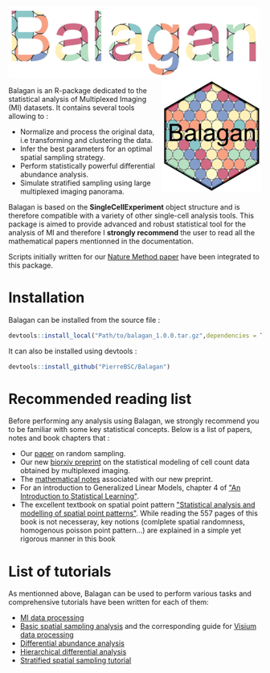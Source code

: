 <img src="Screenshot/Balagan_name.jpeg" alt="Balagan_name.jpeg" width='500'>             <img src="Screenshot/Logo_v1.jpeg" alt="Logo_v1.jpeg" width='200' align="right">

Balagan is an R-package dedicated to the statistical analysis of Multiplexed Imaging (MI) datasets. It contains several tools allowing to :

- Normalize and process the original data, i.e transforming and clustering the data.
- Infer the best parameters for an optimal spatial sampling strategy.
- Perform statistically powerful differential abundance analysis.
- Simulate stratified sampling using large multiplexed imaging panorama.


Balagan is based on the **SingleCellExperiment** object structure and is therefore compatible with a variety of other single-cell analysis tools.
This package is aimed to provide advanced and robust statistical tool for the analysis of MI and therefore I **strongly recommend** the user to read all the mathematical papers mentionned in the documentation.

Scripts initially written for our [Nature Method paper](https://www.nature.com/articles/s41592-022-01692-z) have been integrated to this package.

# Installation

Balagan can be installed from the source file :

```r
devtools::install_local("Path/to/balagan_1.0.0.tar.gz",dependencies = T)
```

It can also be installed using devtools :

```r
devtools::install_github("PierreBSC/Balagan")
```
# Recommended reading list

Before performing any analysis using Balagan, we strongly recommend you to be familiar with some key statistical concepts. Below is a list of papers, notes and book chapters that  :
- Our [paper](https://www.nature.com/articles/s41592-022-01692-z) on random sampling.
- Our new [biorxiv preprint]() on the statistical modeling of cell count data obtained by multiplexed imaging.
- The [mathematical notes](https://github.com/PierreBSC/Balagan/blob/main/Multiplexed_imaging_statistics.pdf) associated with our new preprint.
- For an introduction to Generalized Linear Models, chapter 4 of ["An Introduction to Statistical Learning"](https://www.statlearning.com).
- The excellent textbook on spatial point pattern ["Statistical analysis and modelling of spatial point patterns"](https://scholar.google.com/scholar_lookup?&title=Statistial%20analysis%20and%20modelling%20of%20spatial%20point%20patterns&publication_year=2008&author=Ilian%2CJ&author=Penttinen%2CA&author=Stoyan%2CH&author=Stoyan%2CD). While reading the 557 pages of this book is not necesseray, key notions (comlplete spatial randomness, homogenous poisson point pattern...) are explained in a simple yet rigorous manner in this book

# List of tutorials

As mentionned above, Balagan can be used to perform various tasks and comprehensive tutorials have been written for each of them:
- [ MI data processing](https://github.com/PierreBSC/Balagan/blob/main/Tutorial_data_processing.md)
- [Basic spatial sampling analysis](https://github.com/PierreBSC/Balagan/blob/main/Tutorial_sampling.md) and the corresponding guide for [Visium data processing](https://github.com/PierreBSC/Balagan/blob/main/Processing_Visium_data.md)
- [Differential abundance analysis](https://github.com/PierreBSC/Balagan/blob/main/Tutorial_DA_analysis.md)
- [Hierarchical differential analysis](https://github.com/PierreBSC/Balagan/blob/main/Tutorial_hierarchical_analysis.md)
- [Stratified spatial sampling tutorial](https://github.com/PierreBSC/Balagan/blob/main/Tutorial_stratified_sampling.md)



